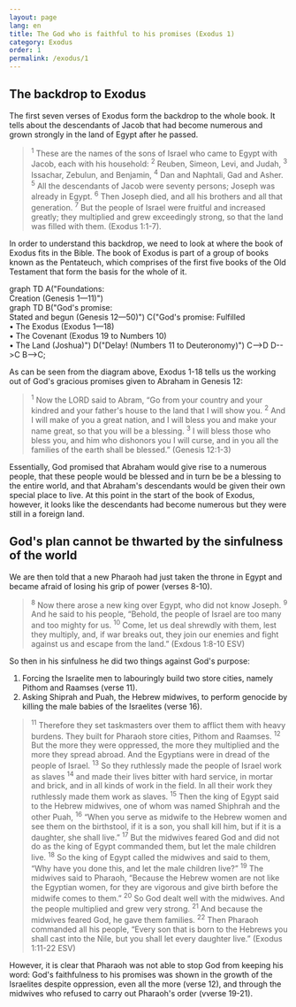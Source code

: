 ```yaml
---
layout: page
lang: en
title: The God who is faithful to his promises (Exodus 1)
category: Exodus
order: 1
permalink: /exodus/1
---
```


## The backdrop to Exodus

The first seven verses of Exodus form the backdrop to the whole book. It tells about the descendants of Jacob that had become numerous and grown strongly in the land of Egypt after he passed.

> <sup>1</sup> These are the names of the sons of Israel who came to Egypt with Jacob, each with his household: <sup>2</sup> Reuben, Simeon, Levi, and Judah, <sup>3</sup> Issachar, Zebulun, and Benjamin, <sup>4</sup> Dan and Naphtali, Gad and Asher. <sup>5</sup> All the descendants of Jacob were seventy persons; Joseph was already in Egypt. <sup>6</sup> Then Joseph died, and all his brothers and all that generation. <sup>7</sup> But the people of Israel were fruitful and increased greatly; they multiplied and grew exceedingly strong, so that the land was filled with them. (Exodus 1:1-7).

In order to understand this backdrop, we need to look at where the book of Exodus fits in the Bible. The book of Exodus is part of a group of books known as the Pentateuch, which comprises of the first five books of the Old Testament that form the basis for the whole of it.

<div class="mermaid">
    graph TD
        A("Foundations:<br />Creation (Genesis 1&#8212;11)")
</div>

<div class="mermaid">
    graph TD
        B("God's promise:<br/>
        Stated and begun (Genesis 12&#8212;50)")
        C("God's promise: Fulfilled<br />
        • The Exodus (Exodus 1&#8212;18)<br />
        • The Covenant (Exodus 19 to Numbers 10)<br />
        • The Land (Joshua)")
        D("Delay! (Numbers 11 to Deuteronomy)")
        C-->D
        D-->C
        B-->C;
</div>

As can be seen from the diagram above, Exodus 1-18 tells us the working out of God's gracious promises given to Abraham in Genesis 12:

> <sup>1</sup> Now the LORD said to Abram, “Go from your country and your kindred and your father's house to the land that I will show you. <sup>2</sup> And I will make of you a great nation, and I will bless you and make your name great, so that you will be a blessing. <sup>3</sup> I will bless those who bless you, and him who dishonors you I will curse, and in you all the families of the earth shall be blessed.” (Genesis 12:1-3)

Essentially, God promised that Abraham would give rise to a numerous people, that these people would be blessed and in turn be be a blessing to the entire world, and that Abraham's descendants would be given their own special place to live. At this point in the start of the book of Exodus, however, it looks like the descendants had become numerous but they were still in a foreign land.

## God's plan cannot be thwarted by the sinfulness of the world

We are then told that a new Pharaoh had just taken the throne in Egypt and became afraid of losing his grip of power (verses 8-10).

> <sup>8</sup> Now there arose a new king over Egypt, who did not know Joseph. <sup>9</sup> And he said to his people, “Behold, the people of Israel are too many and too mighty for us. <sup>10</sup> Come, let us deal shrewdly with them, lest they multiply, and, if war breaks out, they join our enemies and fight against us and escape from the land.” (Exdous 1:8-10 ESV)

So then in his sinfulness he did two things against God's purpose:

<ol class="content-list">
    <li>Forcing the Israelite men to labouringly build two store cities, namely Pithom and Raamses (verse 11).</li>
    <li>Asking Shiprah and Puah, the Hebrew midwives, to perform genocide by killing the male babies of the Israelites (verse 16).</li>
</ol>

> <sup>11</sup> Therefore they set taskmasters over them to afflict them with heavy burdens. They built for Pharaoh store cities, Pithom and Raamses. <sup>12</sup> But the more they were oppressed, the more they multiplied and the more they spread abroad. And the Egyptians were in dread of the people of Israel. <sup>13</sup> So they ruthlessly made the people of Israel work as slaves <sup>14</sup> and made their lives bitter with hard service, in mortar and brick, and in all kinds of work in the field. In all their work they ruthlessly made them work as slaves. <sup>15</sup> Then the king of Egypt said to the Hebrew midwives, one of whom was named Shiphrah and the other Puah, <sup>16</sup> “When you serve as midwife to the Hebrew women and see them on the birthstool, if it is a son, you shall kill him, but if it is a daughter, she shall live.” <sup>17</sup> But the midwives feared God and did not do as the king of Egypt commanded them, but let the male children live. <sup>18</sup> So the king of Egypt called the midwives and said to them, “Why have you done this, and let the male children live?” <sup>19</sup> The midwives said to Pharaoh, “Because the Hebrew women are not like the Egyptian women, for they are vigorous and give birth before the midwife comes to them.” <sup>20</sup> So God dealt well with the midwives. And the people multiplied and grew very strong. <sup>21</sup> And because the midwives feared God, he gave them families. <sup>22</sup> Then Pharaoh commanded all his people, “Every son that is born to the Hebrews you shall cast into the Nile, but you shall let every daughter live.” (Exodus 1:11-22 ESV)

However, it is clear that Pharaoh was not able to stop God from keeping his word: God's faithfulness to his promises was shown in the growth of the Israelites despite oppression, even all the more (verse 12), and through the midwives who refused to carry out Pharaoh's order (vverse 19-21).
